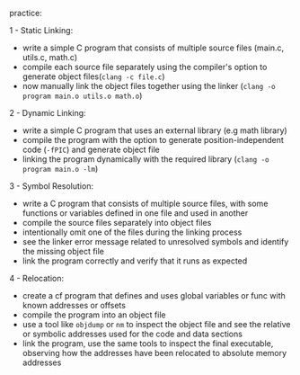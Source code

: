 practice:

1 - Static Linking:
- write a simple C program that consists of multiple source files (main.c, utils.c, math.c)
- compile each source file separately using the compiler's option to generate object files(`clang -c file.c`)
- now manually link the object files together using the linker (`clang -o program main.o utils.o math.o`)

2 - Dynamic Linking:
- write a simple C program that uses an external library (e.g math library)
- compile the program with the option to generate position-independent code (`-fPIC`) and generate object file
- linking the program dynamically with the required library (`clang -o program main.o -lm`)

3 - Symbol Resolution:
- write a C program that consists of multiple source files, with some functions or variables defined in one file and used in another 
- compile the source files separately into object files
- intentionally omit one of the files during the linking process
- see the linker error message related to unresolved symbols and identify the missing object file
- link the program correctly and verify that it runs as expected

4 - Relocation:
- create a cf program that defines and uses global variables or func with known addresses or offsets
- compile the program into an object file
- use a tool like `objdump` or `nm` to inspect the object file and see the relative or symbolic addresses used for the code and data sections
- link the program, use the same tools to inspect the final executable, observing how the addresses have been relocated to absolute memory addresses

